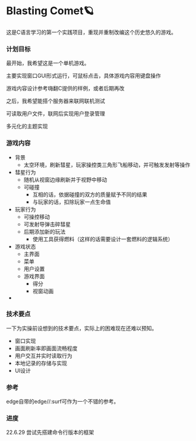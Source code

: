 # Blasting Comet🪐

这是C语言学习的第一个实践项目，重现并重制改编这个历史悠久的游戏。

### 计划目标

最开始，我希望这是一个单机游戏。

主要实现窗口GUI形式运行，可鼠标点击，具体游戏内容用键盘操作

游戏内容设计参考嗨翻C提供的样例，或者后期再改

之后，我希望能搭个服务器来联网联机测试

可读取用户文件，联网后实现用户登录管理

多元化的主题实现

### 游戏内容

- 背景
  - 太空环境，刷新彗星，玩家操控类三角形飞船移动，并可触发发射等操作
- 彗星行为
  - 随机从视窗边缘刷新并于视野中移动
  - 可碰撞
    - 互相的话，依据碰撞的双方的质量赋予不同的结果
    - 与玩家的话，扣除玩家一点生命值
- 玩家行为
  - 可操控移动
  - 可发射导弹击碎彗星
  - 后期添加新的玩法
    - 使用工具获得燃料（这样的话需要设计一套燃料的逻辑系统）
- 游戏状态
  - 主界面
  - 菜单
  - 用户设置
  - 游戏界面
    - 得分
    - 视窗动画
- 

### 技术要点

一下为实操前设想到的技术要点，实际上的困难现在还难以预知。

- 窗口实现
- 画面刷新率即画面流畅程度
- 用户交互并实时读取行为
- 本地记录的存储与实现
- UI设计

### 参考

edge自带的edge//:surf可作为一个不错的参考。

### 进度

22.6.29	尝试先搭建命令行版本的框架